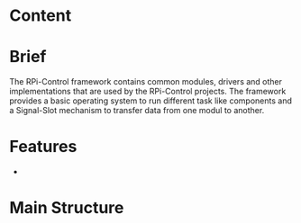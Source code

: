 # Content

# Brief
The RPi-Control framework contains common modules, drivers and other implementations that are used by the RPi-Control projects. The framework provides a basic operating system to run different task like components and a Signal-Slot mechanism to transfer data from one modul to another.


# Features
- 

# Main Structure